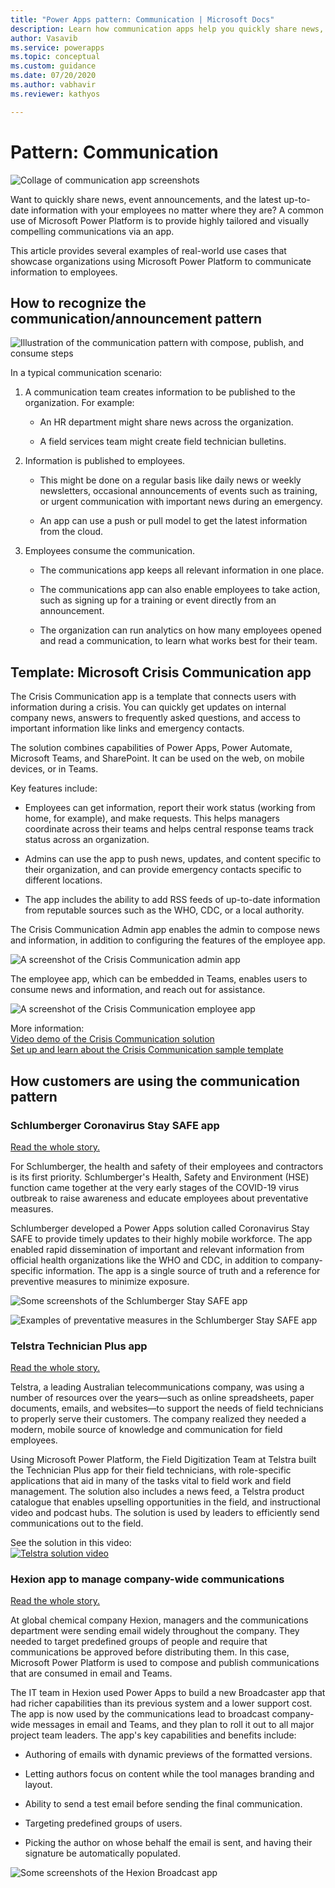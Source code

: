 ```yaml
---
title: "Power Apps pattern: Communication | Microsoft Docs"
description: Learn how communication apps help you quickly share news, event announcements, and the latest up-to-date info with your employees no matter where they are.
author: Vasavib
ms.service: powerapps
ms.topic: conceptual
ms.custom: guidance
ms.date: 07/20/2020
ms.author: vabhavir
ms.reviewer: kathyos

---
```



# Pattern: Communication

![Collage of communication app screenshots](media/communication-collage.png "Collage of communication app screenshots")

Want to quickly share news, event announcements, and the latest up-to-date information
with your employees no matter where they are? A common use of Microsoft Power Platform is
to provide highly tailored and visually compelling communications via an app.

This article provides several examples of
real-world use cases that showcase organizations using Microsoft Power Platform to
communicate information to employees.

## How to recognize the communication/announcement pattern

![Illustration of the communication pattern with compose, publish, and consume steps](media/communication-illustration.png "Illustration of the communication pattern with compose, publish, and consume steps")

In a typical communication scenario:

1. A communication team creates information to be published to the
    organization. For example:

    - An HR department might share news across the organization.

    - A field services team might create field technician bulletins.

1. Information is published to employees.

    - This might be done on a regular basis like daily news or weekly newsletters,
        occasional announcements of events such as training, or urgent
        communication with important news during an emergency.

    - An app can use a push or pull model to get the latest information from
        the cloud.

1. Employees consume the communication.

    - The communications app keeps all relevant information in one place.

    - The communications app can also enable employees to take action, such as
        signing up for a training or event directly from an announcement.

    - The organization can run analytics on how many employees opened and read
        a communication, to learn what works best for their team.

## Template: Microsoft Crisis Communication app

The Crisis Communication app is a template that connects users with information
during a crisis. You can quickly get updates on internal company news, answers
to frequently asked questions, and access to important information like links
and emergency contacts.

The solution combines capabilities of Power Apps, Power Automate, Microsoft Teams, and
SharePoint. It can be used on the web, on mobile devices, or in Teams.

Key features include:

- Employees can get information, report their work status (working from
    home, for example), and make requests. This helps managers coordinate across their teams
    and helps central response teams track status across an organization.

- Admins can use the app to push news, updates, and content specific to their
    organization, and can provide emergency contacts specific to different
    locations.

- The app includes the ability to add RSS feeds of up-to-date information from
    reputable sources such as the WHO, CDC, or a local authority.

The Crisis Communication Admin app enables the admin to compose news and
information, in addition to configuring the features of the employee app.

![A screenshot of the Crisis Communication admin app](media/crisis-communication-admin-app.png "A screenshot of the Crisis Communication admin app")

The employee app, which can be embedded in Teams, enables users to consume news
and information, and reach out for assistance.

![A screenshot of the Crisis Communication employee app](media/crisis-communication-employee-app.jpg "A screenshot of the Crisis Communication employee app")

More information:<br>[Video demo of the Crisis Communication solution](https://youtu.be/23SypLXiOTw)<br>[Set up and learn about the Crisis Communication sample template](https://docs.microsoft.com/powerapps/maker/canvas-apps/sample-crisis-communication-app)

## How customers are using the communication pattern

### Schlumberger Coronavirus Stay SAFE app

[Read the whole story.](https://powerapps.microsoft.com/blog/schlumberger/)

For Schlumberger, the health and safety of their employees and contractors is
its first priority. Schlumberger's Health, Safety and Environment (HSE) function
came together at the very early stages of the COVID-19 virus outbreak to raise
awareness and educate employees about preventative measures.

Schlumberger developed a Power Apps solution called Coronavirus Stay SAFE to
provide timely updates to their highly mobile workforce. The app enabled rapid
dissemination of important and relevant information from official health
organizations like the WHO and CDC, in addition to company-specific information.
The app is a single source of truth and a reference for preventive measures to
minimize exposure.

![Some screenshots of the Schlumberger Stay SAFE app](media/schlumberger-stay-safe-app-1.png "Some screenshots of the Schlumberger Stay SAFE app")

![Examples of preventative measures in the Schlumberger Stay SAFE app](media/schlumberger-stay-safe-app-2.png "Examples of preventative measures in the Schlumberger Stay SAFE app")

### Telstra Technician Plus app

[Read the whole story.](https://customers.microsoft.com/story/765534-telstra-telecommunications-teams)

Telstra, a leading Australian telecommunications company, was using a number of
resources over the years&mdash;such as online spreadsheets, paper documents, emails,
and websites&mdash;to support the needs of field technicians to properly serve their
customers. The company realized they needed a modern, mobile source of knowledge
and communication for field employees.

Using Microsoft Power Platform, the Field Digitization Team at Telstra built the
Technician Plus app for their field technicians, with role-specific applications
that aid in many of the tasks vital to field work and field management. The
solution also includes a news feed, a Telstra product catalogue that enables
upselling opportunities in the field, and instructional video and podcast hubs.
The solution is used by leaders to efficiently send communications out to the
field.

See the solution in this video:<br>
<a href="https://mymbas.microsoft.com/sessions/a00b1455-2989-4eb6-b17d-e182a27183a1?source=sessions"><img src="media/telstra-video-thumbnail.png" alt="Telstra solution video" title="Telstra solution video"></a>

### Hexion app to manage company-wide communications

[Read the whole story.](https://customers.microsoft.com/story/810656-hexion-manufacturing-power-platform)

At global chemical company Hexion, managers and the communications department
were sending email widely throughout the company. They needed to target
predefined groups of people and require that communications be approved before
distributing them. In this case, Microsoft Power Platform is used to compose and publish
communications that are consumed in email and Teams.

The IT team in Hexion used Power Apps to build a new Broadcaster app that had richer
capabilities than its previous system and a lower support cost. The app is
now used by the communications lead to broadcast company-wide messages in email
and Teams, and they plan to roll it out to all major project team leaders. The
app's key capabilities and benefits include:

- Authoring of emails with dynamic previews of the formatted versions.

- Letting authors focus on content while the tool manages branding and layout.

- Ability to send a test email before sending the final communication.

- Targeting predefined groups of users.

- Picking the author on whose behalf the email is sent, and having their
    signature be automatically populated.

![Some screenshots of the Hexion Broadcast app](media/hexion-broadcaster-app.png "Some screenshots of the Hexion Broadcast app")
